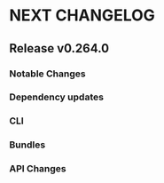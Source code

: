 # NEXT CHANGELOG

## Release v0.264.0

### Notable Changes

### Dependency updates

### CLI

### Bundles

### API Changes
